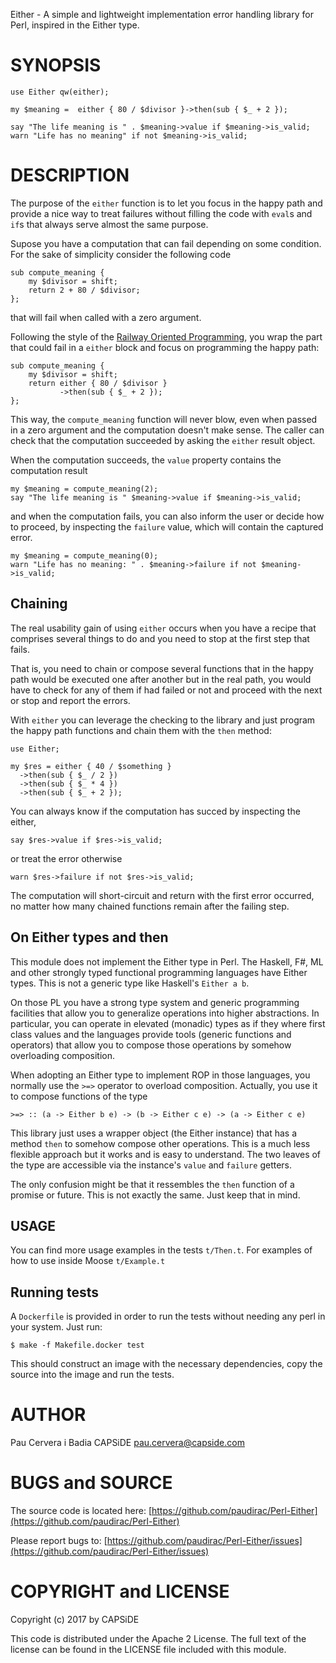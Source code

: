 Either - A simple and lightweight implementation error handling library for Perl,
inspired in the Either type.

# SYNOPSIS

    use Either qw(either);

    my $meaning =  either { 80 / $divisor }->then(sub { $_ + 2 });

    say "The life meaning is " . $meaning->value if $meaning->is_valid;
    warn "Life has no meaning" if not $meaning->is_valid;

# DESCRIPTION

The purpose of the `either` function is to let you focus in the happy path
and provide a nice way to treat failures without filling the code
with `eval`s and `if`s that always serve almost the same purpose.

Supose you have a computation that can fail depending on some condition.
For the sake of simplicity consider the following code

    sub compute_meaning {
        my $divisor = shift;
        return 2 + 80 / $divisor;
    };

that will fail when called with a zero argument.

Following the style of the [Railway Oriented Programming](https://fsharpforfunandprofit.com/rop/), you wrap the part
that could fail in a `either` block and focus on programming the happy
path:

    sub compute_meaning {
        my $divisor = shift;
        return either { 80 / $divisor }
               ->then(sub { $_ + 2 });
    };

This way, the `compute_meaning` function will never blow, even when
passed in a zero argument and the computation doesn't make sense. The caller
can check that the computation succeeded by asking the `either` result
object.

When the computation succeeds, the `value` property contains
the computation result

    my $meaning = compute_meaning(2);
    say "The life meaning is " $meaning->value if $meaning->is_valid;

and when the computation fails, you can also inform the user or decide how to
proceed, by inspecting the `failure` value, which will contain the captured
error.

    my $meaning = compute_meaning(0);
    warn "Life has no meaning: " . $meaning->failure if not $meaning->is_valid;

## Chaining

The real usability gain of using `either` occurs when you have a recipe
that comprises several things to do and you need to stop at the first step
that fails.

That is, you need to chain or compose several functions that
in the happy path would be executed one after another but in the real path, you
would have to check for any of them if had failed or not and proceed with
the next or stop and report the errors.

With `either` you can leverage the checking to the library and just program
the happy path functions and chain them with the `then` method:

    use Either;

    my $res = either { 40 / $something }
      ->then(sub { $_ / 2 })
      ->then(sub { $_ * 4 })
      ->then(sub { $_ + 2 });

You can always know if the computation has succed by inspecting the either,

    say $res->value if $res->is_valid;

or treat the error otherwise

    warn $res->failure if not $res->is_valid;

The computation will short-circuit and return with the first error occurred,
no matter how many chained functions remain after the failing step.

## On Either types and then

This module does not implement the Either type in Perl. The Haskell, F#, ML and
other strongly typed functional programming languages have Either types. This
is not a generic type like Haskell's `Either a b`.

On those PL you have a strong type system and generic programming facilities that
allow you to generalize operations into higher abstractions. In particular, you
can operate in elevated (monadic) types as if they where first class values and the
languages provide tools (generic functions and operators) that allow you to
compose those operations by somehow overloading composition.

When adopting an Either type to implement ROP in those languages, you normally use
the ` >=> ` operator to overload composition. Actually, you use it to compose
functions of the type

    >=> :: (a -> Either b e) -> (b -> Either c e) -> (a -> Either c e)

This library just uses a wrapper object (the Either instance) that has a method `then` to somehow
compose other operations. This is a much less flexible approach but it works and is easy to understand.
The two leaves of the type are accessible via the instance's `value` and `failure` getters.

The only confusion might be that it ressembles the `then` function of a promise or future. This is not
exactly the same. Just keep that in mind.

## USAGE

You can find more usage examples in the tests `t/Then.t`. For examples of
how to use inside Moose `t/Example.t`

## Running tests

A `Dockerfile` is provided in order to run the tests without needing
any perl in your system. Just run:

    $ make -f Makefile.docker test

This should construct an image with the necessary dependencies, copy
the source into the image and run the tests.

# AUTHOR

Pau Cervera i Badia
CAPSiDE
pau.cervera@capside.com

# BUGS and SOURCE

The source code is located here: [https://github.com/paudirac/Perl-Either](https://github.com/paudirac/Perl-Either)

Please report bugs to: [https://github.com/paudirac/Perl-Either/issues](https://github.com/paudirac/Perl-Either/issues)

# COPYRIGHT and LICENSE

Copyright (c) 2017 by CAPSiDE

This code is distributed under the Apache 2 License. The full text of the license can be found in the LICENSE file included with this module.
